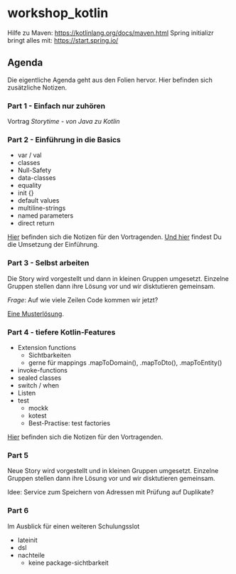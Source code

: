 # workshop_kotlin

Hilfe zu Maven: https://kotlinlang.org/docs/maven.html
Spring initializr bringt alles mit: https://start.spring.io/

## Agenda

Die eigentliche Agenda geht aus den Folien hervor. Hier befinden sich
zusätzliche Notizen.

### Part 1 - Einfach nur zuhören

Vortrag _Storytime - von Java zu Kotlin_

### Part 2 - Einführung in die Basics

* var / val
* classes
* Null-Safety
* data-classes
* equality
* init {}
* default values
* multiline-strings
* named parameters
* direct return

[Hier](misc/script_part1_einführung.md) befinden sich die Notizen für den Vortragenden.
[Und hier](src/main/kotlin/de/larmic/workshop/kotlin/script/part1/Person.kt) findest
Du die Umsetzung der Einführung.

### Part 3 - Selbst arbeiten

Die Story wird vorgestellt und dann in kleinen Gruppen umgesetzt.
Einzelne Gruppen stellen dann ihre Lösung vor und wir disktutieren gemeinsam.

*Frage*: Auf wie viele Zeilen Code kommen wir jetzt?

[Eine Musterlösung](src/main/kotlin/de/larmic/workshop/kotlin/muster/part1/Address.kt).  

### Part 4 - tiefere Kotlin-Features

* Extension functions
  * Sichtbarkeiten
  * gerne für mappings .mapToDomain(), .mapToDto(), .mapToEntity()
* invoke-functions
* sealed classes
* switch / when
* Listen
* test
  * mockk
  * kotest
  * Best-Practise: test factories

[Hier](misc/script_part4_deeper.md) befinden sich die Notizen für den Vortragenden.

### Part 5

Neue Story wird vorgestellt und in kleinen Gruppen umgesetzt.
Einzelne Gruppen stellen dann ihre Lösung vor und wir disktutieren gemeinsam.

Idee: Service zum Speichern von Adressen mit Prüfung auf Duplikate?

### Part 6

Im Ausblick für einen weiteren Schulungsslot
* lateinit
* dsl
* nachteile
  * keine package-sichtbarkeit